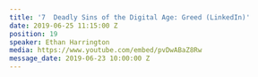 ```yaml
---
title: '7  Deadly Sins of the Digital Age: Greed (LinkedIn)'
date: 2019-06-25 11:15:00 Z
position: 19
speaker: Ethan Harrington
media: https://www.youtube.com/embed/pvDwABaZ8Rw
message_date: 2019-06-23 10:00:00 Z
---
```


